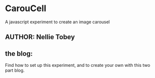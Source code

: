 # CarouCell
A javascript experiment to create an image carousel

## AUTHOR: Nellie Tobey

## the blog:

Find how to set up this experiment, and to create your own with this two part blog.



